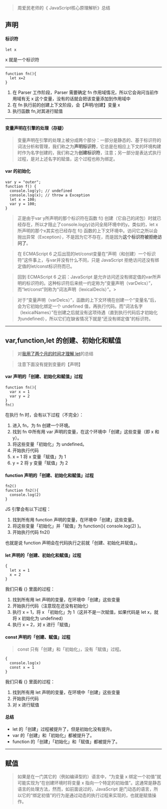 > 周爱民老师的《 JavaScript核心原理解析》总结


## 声明
#### 标识符
```
let x
```
x 就是一个标识符

---
```
function fn(){
  let x=2
}
```
1. 在 Parser 工作阶段，Parser 需要确定 fn 作用域情况，所以它会询问当前作用域有无 x 这个变量，没有的话就会把该变量添加到作用域中
2. 在 fn 执行前的创建上下文阶段，会【声明/创建】变量 x 
3. 执行函数 fn,对其进行赋值
---
#### 变量声明在引擎的处理（存疑）
> 变量声明在引擎的处理上被分成两个部分：一部分是静态的、基于标识符的词法分析和管理，我们称之为<strong>声明标识符</strong>，它总是在相应上下文的环境构建时作为名字创建的，我们称之为<strong>创建标识符</strong>，注意；另一部分是表达式执行过程，是对上述名字的赋值，这个过程也称为绑定。


#### var 的初始化
```
var y = "outer";
function f() {
  console.log(y); // undefined
  console.log(x); // throw a Exception
  let x = 100;
  var y = 100;
}
```
> 正是由于var y所声明的那个标识符在函数 f() 创建（它自己的闭包）时就已经存在，所以才阻止了console.log(y)访问全局环境中的y。类似的，let x所声明的那个x其实也已经存在 f() 函数的上下文环境中。访问它之所以会抛出异常（Exception），不是因为它不存在，而是因为<strong>这个标识符被拒绝访问了</strong>。

> 在 ECMAScript 6 之后出现的let/const变量在“声明（和创建）一个标识符”这件事上，与var并没有什么不同，只是 JavaScript 拒绝访问还没有绑定值的let/const标识符而已。

> 回到 ECMAScript 6 之前：JavaScript 是允许访问还没有绑定值的var所声明的标识符的。这种标识符后来统一约定称为“变量声明（varDelcs）”，而“let/const”则称为“词法声明（lexicalDecls）”。>

> 对于“变量声明（varDelcs）”，函数的上下文环境在创建一个“变量名”后，会为它初始化绑定一个 undefined 值，再执行代码。而”词法名字（lexicalNames）”在创建之后就没有这项待遇（直到执行代码后才初始化为undefined），所以它们在缺省情况下就是“还没有绑定值”的标识符。
---

## var,function,let 的创建、初始化和赋值 
> 对[我用了两个月的时间才理解 let](https://fangyinghang.com/let-in-js/)的总结

> 注意下面没有提到变量的【声明】

#### var 声明的「创建、初始化和赋值」过程
```
function fn(){
  var x = 1
  var y = 2
}
fn()
```
在执行 fn 时，会有以下过程（不完全）：
1. 进入 fn，为 fn 创建一个环境。
2. 找到 fn 中所有用 var 声明的变量，在这个环境中「创建」这些变量（即 x 和 y）。
3. 将这些变量「初始化」为 undefined。
4. 开始执行代码
5. x = 1 将 x 变量「赋值」为 1
6. y = 2 将 y 变量「赋值」为 2
#### function 声明的「创建、初始化和赋值」过程
```
fn2()
function fn2(){
  console.log(2)
}
```
JS 引擎会有以下过程：

 1. 找到所有用 function 声明的变量，在环境中「创建」这些变量。
 2. 将这些变量「初始化」并「赋值」为 function(){ console.log(2) }。
 3. 开始执行代码 fn2()
  
也就是说 function 声明会在代码执行之前就「创建、初始化并赋值」。
#### let 声明的「创建、初始化和赋值」过程
```
{
  let x = 1
  x = 2
}
```
我们只看 {} 里面的过程：

1. 找到所有用 let 声明的变量，在环境中「创建」这些变量
2. 开始执行代码（注意现在还没有初始化）
3. 执行 x = 1，将 x 「初始化」为 1（这并不是一次赋值，如果代码是 let x，就将 x 初始化为 undefined）
4. 执行 x = 2，对 x 进行「赋值」




#### const 声明的「创建、赋值」过程
>  const 只有「创建」和「初始化」，没有「赋值」过程。
```
{
  console.log(x)
  const x = 1
}
```
我们只看 {} 里面的过程：

1. 找到所有用 let 声明的变量，在环境中「创建」这些变量
2. 开始执行代码
3. 对 x 进行赋值


#### 总结
* let 的「创建」过程被提升了，但是初始化没有提升。
* var 的「创建」和「初始化」都被提升了。
* function 的「创建」「初始化」和「赋值」都被提升了。

---
## 赋值
> 如果是在一门其它的（例如编译型的）语言中，“为变量 x 绑定一个初值”就可能实现为“在创建环境时将变量 x 指向一个特定的初始值”。这通常是静态语言的处理方法，然而，如前面说过的，JavaScript 是门动态的语言，所以它的“绑定初值”的行为是通过动态的执行过程来实现的，也就是赋值操作。


